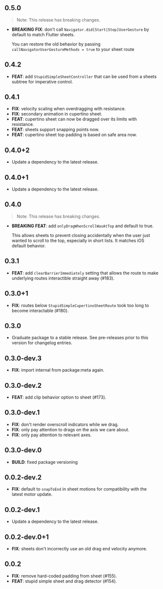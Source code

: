 ## 0.5.0

> Note: This release has breaking changes.

 - **BREAKING** **FIX**: don't call `Navigator.did[Start|Stop]UserGesture` by default to match Flutter sheets.

    You can restore the old behavior by passing `callNavigatorUserGestureMethods = true` to your sheet route


## 0.4.2

 - **FEAT**: add `StupidSimpleSheetController` that can be used from a sheets subtree for imperative control.

## 0.4.1

 - **FIX**: velocity scaling when overdragging with resistance.
 - **FIX**: secondary animation in cupertino sheet.
 - **FEAT**: cupertino sheet can now be dragged over its limits with resistance.
 - **FEAT**: sheets support snapping points now.
 - **FEAT**: cupertino sheet top padding is based on safe area now.

## 0.4.0+2

 - Update a dependency to the latest release.

## 0.4.0+1

 - Update a dependency to the latest release.

## 0.4.0

> Note: This release has breaking changes.

 - **BREAKING** **FEAT**: add `onlyDragWhenScrollWasAtTop` and default to true.

    This allows sheets to prevent closing accidentally when the user just wanted to scroll to the top, especially in short lists. It matches iOS default behavior.


## 0.3.1

 - **FEAT**: add `clearBarrierImmediately` setting that allows the route to make underlying routes interactible straight away (#183).

## 0.3.0+1

 - **FIX**: routes below `StupidSimpleCupertinoSheetRoute` took too long to become interactable (#180).

## 0.3.0

 - Graduate package to a stable release. See pre-releases prior to this version for changelog entries.

## 0.3.0-dev.3

 - **FIX**: import internal from package:meta again.

## 0.3.0-dev.2

 - **FEAT**: add clip behavior option to sheet (#173).

## 0.3.0-dev.1

 - **FIX**: don't render overscroll indicators while we drag.
 - **FIX**: only pay attention to drags on the axis we care about.
 - **FIX**: only pay attention to relevant axes.

## 0.3.0-dev.0

 - **BUILD**: fixed package versioning

## 0.0.2-dev.2

 - **FIX**: default to `snapToEnd` in sheet motions for compatibility with the latest motor update.

## 0.0.2-dev.1

 - Update a dependency to the latest release.

## 0.0.2-dev.0+1

 - **FIX**: sheets don't incorrectly use an old drag end velocity anymore.

## 0.0.2

 - **FIX**: remove hard-coded padding from sheet (#155).
 - **FEAT**: stupid simple sheet and drag detector (#154).

